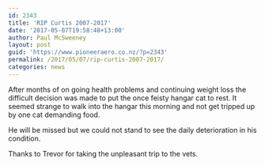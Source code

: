 ```yaml
---
id: 2343
title: 'RIP Curtis 2007-2017'
date: '2017-05-07T19:58:48+13:00'
author: Paul McSweeney
layout: post
guid: 'https://www.pioneeraero.co.nz/?p=2343'
permalink: /2017/05/07/rip-curtis-2007-2017/
categories: news
---
```


After months of on going health problems and continuing weight loss the difficult decision was made to put the once feisty hangar cat to rest. It seemed strange to walk into the hangar this morning and not get tripped up by one cat demanding food.

He will be missed but we could not stand to see the daily deterioration in his condition.

Thanks to Trevor for taking the unpleasant trip to the vets.
